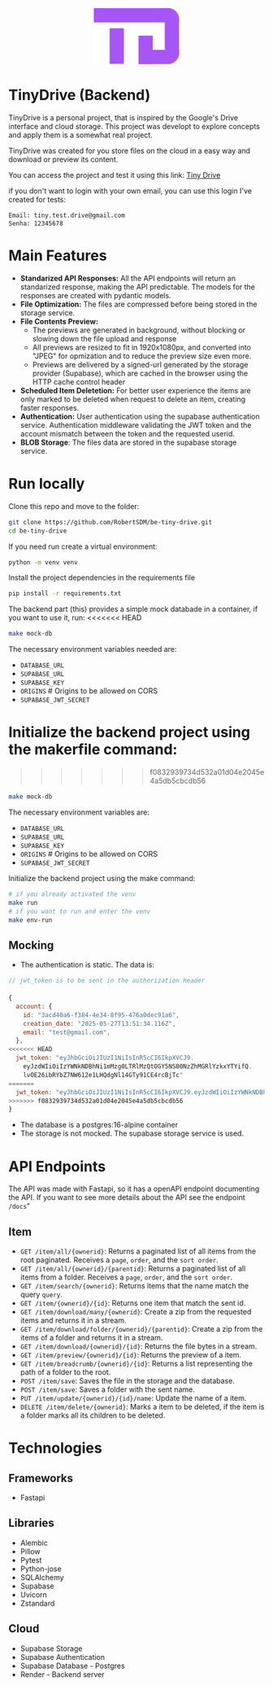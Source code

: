 <p align="center">
  <img src="./assets/imgs/tiny-drive-logo.svg" />
</p>

# **TinyDrive (Backend)**


TinyDrive is a personal project, that is inspired by the Google's Drive interface and cloud storage. This project was developt to explore concepts and apply them is a somewhat real project.

TinyDrive was created for you store files on the cloud in a easy way and download or preview its content.

You can access the project and test it using this link: [Tiny Drive](https://tiny-drive.vercel.app/login)

if you don't want to login with your own email, you can use this login I've created for tests: 
```
Email: tiny.test.drive@gmail.com 
Senha: 12345678
```

# Main Features

-   **Standarized API Responses:** All the API endpoints will return an standarized response, making the API predictable. The models for the responses are created with pydantic models.
-   **File Optimization:** The files are compressed before being stored in the storage service.
-   **File Contents Preview:**
    -   The previews are generated in background, without blocking or slowing down the file upload and response
    -   All previews are resized to fit in 1920x1080px, and converted into "JPEG" for opmization and to reduce the preview size even more.
    -   Previews are delivered by a signed-url generated by the storage provider (Supabase), which are cached in the browser using the HTTP cache control header
-   **Scheduled Item Deletetion:** For better user experience the items are only marked to be deleted when request to delete an item, creating faster responses.
-   **Authentication:** User authentication using the supabase authentication service. Authentication middleware validating the JWT token and the account mismatch between the token and the requested userid.
-   **BLOB Storage**: The files data are stored in the supabase storage service.

# Run locally

Clone this repo and move to the folder:

```bash
git clone https://github.com/RobertSDM/be-tiny-drive.git
cd be-tiny-drive
```

If you need run create a virtual environment:

```bash
python -m venv venv
```

Install the project dependencies in the requirements file

```bash
pip install -r requirements.txt
```

The backend part (this) provides a simple mock databade in a container, if you want to use it, run:
<<<<<<< HEAD

```bash
make mock-db
```

The necessary environment variables needed are:

-   `DATABASE_URL`
-   `SUPABASE_URL`
-   `SUPABASE_KEY`
-   `ORIGINS` # Origins to be allowed on CORS
-   `SUPABASE_JWT_SECRET`

Initialize the backend project using the makerfile command:
=======
>>>>>>> f0832939734d532a01d04e2045e4a5db5cbcdb56

```bash
make mock-db
```

The necessary environment variables are:

-   `DATABASE_URL`
-   `SUPABASE_URL`
-   `SUPABASE_KEY`
-   `ORIGINS` # Origins to be allowed on CORS
-   `SUPABASE_JWT_SECRET`

Initialize the backend project using the make command:

```bash
# if you already activated the venv
make run
# if you want to run and enter the venv
make env-run
```

## Mocking

-   The authentication is static. The data is:

```javascript
// jwt_token is to be sent in the authorization header

{
  account: {
    id: "3acd40a6-f384-4e34-8f95-476a0dec91a6",
    creation_date: "2025-05-27T13:51:34.116Z",
    email: "test@gmail.com",
  },
<<<<<<< HEAD
  jwt_token: "eyJhbGciOiJIUzI1NiIsInR5cCI6IkpXVCJ9.
    eyJzdWIiOiIzYWNkNDBhNi1mMzg0LTRlMzQtOGY5NS00NzZhMGRlYzkxYTYifQ.
    lvOE26ibRYbZ7NW612e1LHQdgNl14GTy91CE4rcBjTc"
=======
  jwt_token: "eyJhbGciOiJIUzI1NiIsInR5cCI6IkpXVCJ9.eyJzdWIiOiIzYWNkNDBhNi1mMzg0LTRlMzQtOGY5NS00NzZhMGRlYzkxYTYifQ.lvOE26ibRYbZ7NW612e1LHQdgNl14GTy91CE4rcBjTc"
>>>>>>> f0832939734d532a01d04e2045e4a5db5cbcdb56
}
```

-   The database is a postgres:16-alpine container
-   The storage is not mocked. The supabase storage service is used.

# API Endpoints

The API was made with Fastapi, so it has a openAPI endpoint documenting the API. If you want to see more details about the API see the endpoint `/docs`"

## Item

-   `GET /item/all/{ownerid}`: Returns a paginated list of all items from the root paginated. Receives a `page`, `order`, and the `sort order`.
-   `GET /item/all/{ownerid}/{parentid}`: Returns a paginated list of all items from a folder. Receives a `page`, `order`, and the `sort order`.
-   `GET /item/search/{ownerid}`: Returns items that the name match the query `query`.
-   `GET /item/{ownerid}/{id}`: Returns one item that match the sent id.
-   `GET /item/download/many/{ownerid}`: Create a zip from the requested items and returns it in a stream.
-   `GET /item/download/folder/{ownerid}/{parentid}`: Create a zip from the items of a folder and returns it in a stream.
-   `GET /item/download/{ownerid}/{id}`: Returns the file bytes in a stream.
-   `GET /item/preview/{ownerid}/{id}`: Returns the preview of a item.
-   `GET /item/breadcrumb/{ownerid}/{id}`: Returns a list representing the path of a folder to the root.
-   `POST /item/save`: Saves the file in the storage and the database.
-   `POST /item/save`: Saves a folder with the sent name.
-   `PUT /item/update/{ownerid}/{id}/name`: Update the name of a item.
-   `DELETE /item/delete/{ownerid}`: Marks a item to be deleted, if the item is a folder marks all its children to be deleted.

# Technologies

## Frameworks

-   Fastapi

## Libraries

-   Alembic
-   Pillow
-   Pytest
-   Python-jose
-   SQLAlchemy
-   Supabase
-   Uvicorn
-   Zstandard

## Cloud

-   Supabase Storage
-   Supabase Authentication
-   Supabase Database - Postgres
-   Render - Backend server
